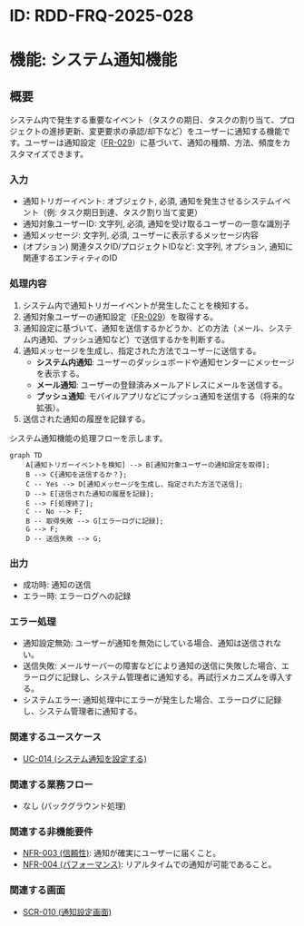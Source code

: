 # ID: RDD-FRQ-2025-028

# 機能: システム通知機能

## 概要

システム内で発生する重要なイベント（タスクの期日、タスクの割り当て、プロジェクトの進捗更新、変更要求の承認/却下など）をユーザーに通知する機能です。ユーザーは通知設定（[FR-029](../functional-requirements/fr-029-notification-settings-function.md)）に基づいて、通知の種類、方法、頻度をカスタマイズできます。

### 入力

- 通知トリガーイベント: オブジェクト, 必須, 通知を発生させるシステムイベント（例: タスク期日到達、タスク割り当て変更）
- 通知対象ユーザーID: 文字列, 必須, 通知を受け取るユーザーの一意な識別子
- 通知メッセージ: 文字列, 必須, ユーザーに表示するメッセージ内容
- (オプション) 関連タスクID/プロジェクトIDなど: 文字列, オプション, 通知に関連するエンティティのID

### 処理内容

1. システム内で通知トリガーイベントが発生したことを検知する。
1. 通知対象ユーザーの通知設定（[FR-029](../functional-requirements/fr-029-notification-settings-function.md)）を取得する。
1. 通知設定に基づいて、通知を送信するかどうか、どの方法（メール、システム内通知、プッシュ通知など）で送信するかを判断する。
1. 通知メッセージを生成し、指定された方法でユーザーに送信する。
   - **システム内通知**: ユーザーのダッシュボードや通知センターにメッセージを表示する。
   - **メール通知**: ユーザーの登録済みメールアドレスにメールを送信する。
   - **プッシュ通知**: モバイルアプリなどにプッシュ通知を送信する（将来的な拡張）。
1. 送信された通知の履歴を記録する。

システム通知機能の処理フローを示します。

```mermaid
graph TD
    A[通知トリガーイベントを検知] --> B[通知対象ユーザーの通知設定を取得];
    B --> C{通知を送信するか？};
    C -- Yes --> D[通知メッセージを生成し、指定された方法で送信];
    D --> E[送信された通知の履歴を記録];
    E --> F[処理終了];
    C -- No --> F;
    B -- 取得失敗 --> G[エラーログに記録];
    G --> F;
    D -- 送信失敗 --> G;
```

### 出力

- 成功時: 通知の送信
- エラー時: エラーログへの記録

### エラー処理

- 通知設定無効: ユーザーが通知を無効にしている場合、通知は送信されない。
- 送信失敗: メールサーバーの障害などにより通知の送信に失敗した場合、エラーログに記録し、システム管理者に通知する。再試行メカニズムを導入する。
- システムエラー: 通知処理中にエラーが発生した場合、エラーログに記録し、システム管理者に通知する。

### 関連するユースケース

- [UC-014 (システム通知を設定する)](../use-cases/uc-014-configure-notifications.md)

### 関連する業務フロー

- なし (バックグラウンド処理)

### 関連する非機能要件

- [NFR-003 (信頼性)](../non-functional-requirements/nfr-003-reliability.md): 通知が確実にユーザーに届くこと。
- [NFR-004 (パフォーマンス)](../non-functional-requirements/nfr-004-performance.md): リアルタイムでの通知が可能であること。

### 関連する画面

- [SCR-010 (通知設定画面)](../screens/scr-010-notification-settings-screen.md)
